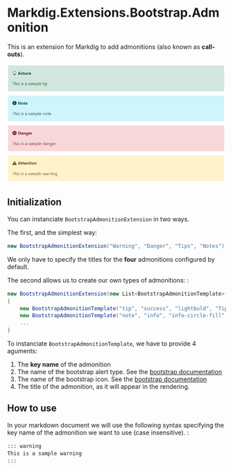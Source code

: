 # Markdig.Extensions.Bootstrap.Admonition

This is an extension for Markdig to add admonitions (also known as **call-outs**).

![Admonition samples](.github/images/admonition-samples.png)


## Initialization

You can instanciate ```BootstrapAdmonitionExtension``` in two ways.

The first, and the simplest way: 
```csharp
new BootstrapAdmonitionExtension("Warning", "Danger", "Tips", "Notes")
```

We only have to specify the titles for the **four** admonitions configured by default.

The second allows us to create our own types of admonitions:  :
```csharp
new BootstrapAdmonitionExtension(new List<BootstrapAdmonitionTemplate>()
{
    new BootstrapAdmonitionTemplate("tip", "success", "lightbuld", "Tip"),
    new BootstrapAdmonitionTemplate("note", "info", "info-circle-fill", "Notes"),
    ...
}
```
To instanciate ```BootstrapAdmonitionTemplate```, we have to provide 4 aguments: 
1. The **key name** of the admonition
2. The name of the bootstrap alert type. See the [bootstrap documentation](https://getbootstrap.com/docs/5.0/components/alerts/)
3. The name of the bootstrap icon. See the [bootstrap documentation](https://icons.getbootstrap.com/)
4. The title of the admonition, as it will appear in the rendering.

## How to use

In your markdown document we will use the following syntax specifying the key name of the admonition we want to use (case insensitive). : 

```markdown
::: warning
This is a sample warning 
:::
```


